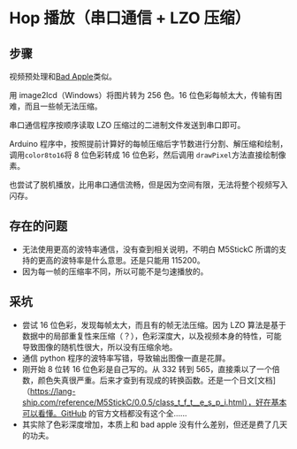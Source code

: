 # Hop 播放（串口通信 + LZO 压缩）

## 步骤

视频预处理和[Bad Apple](../apple)类似。

用 image2lcd（Windows）将图片转为 256 色。16 位色彩每帧太大，传输有困难，而且一些帧无法压缩。

串口通信程序按顺序读取 LZO 压缩过的二进制文件发送到串口即可。

Arduino 程序中，按照提前计算好的每帧压缩后字节数进行分割、解压缩和绘制，调用`color8to16`将 8 位色彩转成 16 位色彩，然后调用 `drawPixel`方法直接绘制像素。

也尝试了脱机播放，比用串口通信流畅，但是因为空间有限，无法将整个视频写入闪存。

## 存在的问题

- 无法使用更高的波特率通信，没有查到相关说明，不明白 M5StickC 所谓的支持的更高的波特率是什么意思。还是只能用 115200。
- 因为每一帧的压缩率不同，所以可能不是匀速播放的。

## 采坑

- 尝试 16 位色彩，发现每帧太大，而且有的帧无法压缩。因为 LZO 算法是基于数据中的局部重复性来压缩（？），色彩深度大，以及视频本身的特性，可能导致图像的随机性很大，所以没有压缩余地。
- 通信 python 程序的波特率写错，导致输出图像一直是花屏。
- 刚开始 8 位转 16 位色彩是自己写的。从 332 转到 565，直接乘以了一个倍数，颜色失真很严重。后来才查到有现成的转换函数。还是一个日文[文档]（https://lang-ship.com/reference/M5StickC/0.0.5/class_t_f_t__e_s_p_i.html），好在基本可以看懂。GitHub 的官方文档都没有这个全……
- 其实除了色彩深度增加，本质上和 bad apple 没有什么差别，但还是费了几天的功夫。